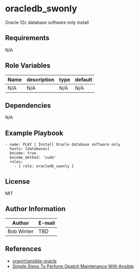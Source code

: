 # oracledb_swonly
Oracle 12c database software only install

## Requirements

N/A

## Role Variables

|Name|description|type|default|
|---|---|---|---|
|N/A|N/A|N/A|N/A|

## Dependencies

N/A

## Example Playbook

	- name: PLAY | Install Oracle database software only
	  hosts: [databases]
	  become: true
	  become_method: 'sudo'
	  roles:
	    - { role: oracledb_swonly }

## License

MIT

## Author Information

|Author|E-mail|
|---|---|
|Bob Winter|TBD|

## References

* [oravirt/ansible-oracle](https://github.com/oravirt/ansible-oracle)
* [Simple Steps To Perform Opatch Maintenance With Ansible](https://blog.pythian.com/opatch-maintenance-with-ansible/)